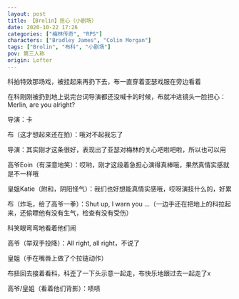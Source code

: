 ```yaml
---
layout: post
title: 【Brolin】担心（小剧场）
date: 2020-10-22 17:26
categories: ["梅林传奇", "RPS"]
characters: ["Bradley James", "Colin Morgan"]
tags: ["Brolin", "布科", "小剧场"]
pov: 第三人称
origin: Lofter
---
```


科拍特效那场戏，被挂起来再扔下去，布一直穿着亚瑟戏服在旁边看着

在科刚刚被扔到地上说完台词导演都还没喊卡的时候，布就冲进镜头一脸担心：Merlin, are you alright?

导演：卡

布（这才想起来还在拍）：哦对不起我忘了

导演：其实刚才这条很好，表现出了亚瑟对梅林的关心吧啦吧啦，所以也可以用

高爷Eoin（有深意地笑）：哎哟，刚才这段着急担心演得真棒哦，果然真情实感就是不一样哦

皇姐Katie（附和，阴阳怪气）：我们也好想能真情实感哦，哎呀演技什么的，好累

布（炸毛，给了高爷一拳）：Shut up, I warn you ...（一边手还在把地上的科拉起来，还偷瞟他有没有生气，检查有没有受伤）

科笑眼弯弯地看着他们闹

高爷（举双手投降）：All right, all right，不说了

皇姐（手在嘴唇上做了个拉链动作）

布扭回去接着看科，科歪了一下头示意一起走，布快乐地跟过去一起走了x

高爷/皇姐（看着他们背影）：啧啧

